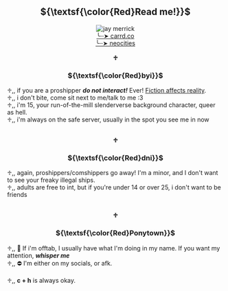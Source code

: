 <h2 align="center">${\textsf{\color{Red}Read me!}}$</h2>
<p align="center">
  <img src="https://i.pinimg.com/564x/87/b5/ce/87b5ce7402a224ad62cb122e574face4.jpg" alt="jay merrick"><br/>
  <a href="https://tomos09.carrd.co/">╰┈➤ carrd.co</a><br/>
  <a href="http://wallgof.neocities.org">╰┈➤ neocities</a><br><br/>
  <strong>♱</strong>
</p>

<h3 align="center">${\textsf{\color{Red}byi}}$</h3>
♱,, if you are a proshipper <b><i>do not interact!</i></b> Ever! <a href="https://fictiondoesaffectreality.carrd.co/#faq">Fiction affects reality</a>.<br/>
♱,, i don't bite, come sit next to me/talk to me :3<br/>
♱,, i'm 15, your run-of-the-mill slenderverse background character, queer as hell.<br/>
♱,, i'm always on the safe server, usually in the spot you see me in now<br/><br/>

<p align="center"><strong>♱</strong></p>

<h3 align="center">${\textsf{\color{Red}dni}}$</h3>

♱,, again, proshippers/comshippers go away! I'm a minor, and I don't want to see your freaky illegal ships.<br/>
♱,, adults are free to int, but if you're under 14 or over 25, i don't want to be friends<br/><br/>

<p align="center"><strong>♱</strong></p>

<h3 align="center">${\textsf{\color{Red}Ponytown}}$</h3>

♱,, 🌙 If i'm offtab, I usually have what I'm doing in my name. If you want my attention, <i><b>whisper me</b></i><br/>
♱,, ⛔ I'm either on my socials, or afk.<br/><br/>
♱,, <b>c + h</b> is always okay.


